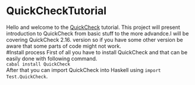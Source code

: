 # QuickCheckTutorial
Hello and welcome to the [QuickCheck](http://hackage.haskell.org/package/QuickCheck) tutorial. This project will present introduction to QuickCheck from basic stuff to the more advandce.I will be covering QuickCheck 2.16. version so if you have some other version be aware that some parts of code might not work.      
#Install process
First of all you have to install QuickCheck and that can be easily done with following command.  
`cabal install QuickCheck`   
After that you can import QuickCheck into Haskell using `import Test.QuickCheck`. 

